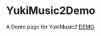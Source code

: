 # YukiMusic2Demo
A Demo page for YukiMusic2
[DEMO](https://tanqurey.github.io/YukiMusic2Demo/dist/index.html#/)

